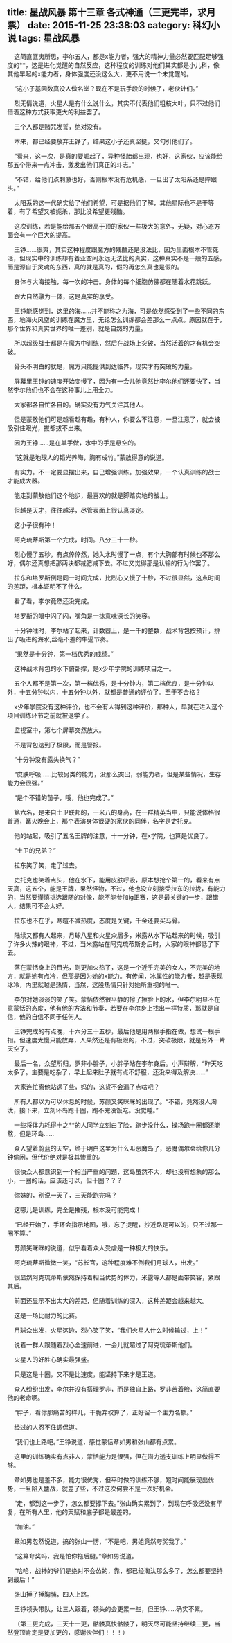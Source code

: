 title: 星战风暴 第十三章 各式神通（三更完毕，求月票）
date: 2015-11-25 23:38:03
category: 科幻小说
tags: 星战风暴
---
&nbsp;&nbsp;&nbsp;&nbsp;这简直匪夷所思，李尔五人，都是x能力者，强大的精神力量必然要匹配足够强度的**，这是进化觉醒的自然反应，这种程度的训练对他们其实都是小儿科，像其他早起的x能力者，身体强度还没这么大，更不用说一个未觉醒的。

&nbsp;&nbsp;&nbsp;&nbsp;“这小子基因数真没人做名堂？现在不是玩手段的时候了，老伙计们。”

&nbsp;&nbsp;&nbsp;&nbsp;烈无情说道，火星人是有什么说什么，其实不代表他们粗枝大叶，只不过他们借着这种方式获取更大的利益罢了。

&nbsp;&nbsp;&nbsp;&nbsp;三个人都是赌咒发誓，绝对没有。

&nbsp;&nbsp;&nbsp;&nbsp;本来，都已经要放弃王铮了，结果这小子还真坚挺，又勾引他们了。

&nbsp;&nbsp;&nbsp;&nbsp;“看来，这一次，是真的要崛起了，异种怪胎都出现，也好，这家伙，应该能给那五个带来一点冲击，激发出他们真正的斗志。”

&nbsp;&nbsp;&nbsp;&nbsp;“不错，给他们点刺激也好，否则根本没有危机感，一旦出了太阳系还是摔跟头。”

&nbsp;&nbsp;&nbsp;&nbsp;太阳系的这一代确实给了他们希望，可是据他们了解，其他星际也不是干等着，有了希望又被扼杀，那比没希望更残酷。

&nbsp;&nbsp;&nbsp;&nbsp;这次训练，若是能给那五个眼高于顶的家伙一些极大的意外，无疑，对心态方面会有一个巨大的提高。

&nbsp;&nbsp;&nbsp;&nbsp;王铮……很爽，其实这种程度跟魔方的残酷还是没法比，因为里面根本不管死活，但现实中的训练却有着亚空间永远无法比的真实，这种真实不是一般的五感，而是源自于灵魂的东西，真的就是真的，假的再怎么真也是假的。

&nbsp;&nbsp;&nbsp;&nbsp;身体与大海接触，每一次的冲击。身体的每个细胞仿佛都在随着水花跳跃。

&nbsp;&nbsp;&nbsp;&nbsp;跟大自然融为一体，这是真实的享受。

&nbsp;&nbsp;&nbsp;&nbsp;王铮能感觉到，这里的海……并不能称之为海，可是依然感受到了一些不同的东西，地海火风空的训练在魔方里，无论怎么训练都会差那么一点点。原因就在于，那个世界和真实世界的唯一差别，就是自然的力量。

&nbsp;&nbsp;&nbsp;&nbsp;所以超级战士都是在魔方中训练，然后在战场上突破，当然活着的才有机会突破。

&nbsp;&nbsp;&nbsp;&nbsp;骨头不明白的就是，魔方只能提供到达临界，现实才有突破的力量。

&nbsp;&nbsp;&nbsp;&nbsp;屏幕里王铮的速度开始变慢了，因为有一会儿他竟然比李尔他们还要快了，当然李尔他们也不会在这种事儿上用全力。

&nbsp;&nbsp;&nbsp;&nbsp;大家都各自忙各自的。确实没有力气关注其他人。

&nbsp;&nbsp;&nbsp;&nbsp;但是蒙敖他们可是越看越有趣，有种人，你要么不注意，一旦注意了，就会被吸引住眼光，拔都拔不出来。

&nbsp;&nbsp;&nbsp;&nbsp;因为王铮……是在单手做，水中的手是悬空的。

&nbsp;&nbsp;&nbsp;&nbsp;“这就是地球人的韬光养晦，胸有成竹。”蒙敖得意的说道。

&nbsp;&nbsp;&nbsp;&nbsp;有实力。不一定要显摆出来，自己增强训练。加强效果，一个认真训练的战士才能成大器。

&nbsp;&nbsp;&nbsp;&nbsp;能走到蒙敖他们这个地步，最喜欢的就是脚踏实地的战士。

&nbsp;&nbsp;&nbsp;&nbsp;但越是天才，往往越浮，尽管表面上很认真淡定。

&nbsp;&nbsp;&nbsp;&nbsp;这小子很有种！

&nbsp;&nbsp;&nbsp;&nbsp;阿克琉蒂斯第一个完成，时间。八分三十一秒。

&nbsp;&nbsp;&nbsp;&nbsp;烈心慢了五秒，有点倖倖然，她入水时慢了一点，有个大胸部有时候也不那么好，偶尔还真想把那两块都减肥减下去。不过又觉得那是认输的行为作罢了。

&nbsp;&nbsp;&nbsp;&nbsp;拉东和塔罗斯倒是同一时间完成，比烈心又慢了十秒，不过很显然，这点时间的差距，根本证明不了什么。

&nbsp;&nbsp;&nbsp;&nbsp;看了看，李尔竟然还没完成。

&nbsp;&nbsp;&nbsp;&nbsp;塔罗斯的眼中闪了闪，嘴角是一抹意味深长的笑容。

&nbsp;&nbsp;&nbsp;&nbsp;十分钟准时，李尔站了起来，计数器上，是一千的整数，战术背包按预计，排出了吸进的海水,丝毫不差的牛逼节奏。

&nbsp;&nbsp;&nbsp;&nbsp;“果然是十分钟，第一档优秀的成绩。”

&nbsp;&nbsp;&nbsp;&nbsp;这种战术背包的水下俯卧撑，是x少年学院的训练项目之一。

&nbsp;&nbsp;&nbsp;&nbsp;五个人都不是第一次，第一档优秀，是十分钟内，第二档优良，是十分钟以外，十五分钟以内，十五分钟以外，就都是普通的评价了。至于不合格？

&nbsp;&nbsp;&nbsp;&nbsp;x少年学院没有这种评价，也不会有人得到这种评价，那种人，早就在进入这个项目训练环节之前就被退学了。

&nbsp;&nbsp;&nbsp;&nbsp;监视室中，第七个屏幕突然放大。

&nbsp;&nbsp;&nbsp;&nbsp;不是背包达到了极限，而是警报。

&nbsp;&nbsp;&nbsp;&nbsp;“十分钟没有露头换气？”

&nbsp;&nbsp;&nbsp;&nbsp;“皮肤呼吸……比较另类的能力，没那么突出，弱能力者，但是某些情况，生存能力会很强。”

&nbsp;&nbsp;&nbsp;&nbsp;“是个不错的苗子，哦，他也完成了。”

&nbsp;&nbsp;&nbsp;&nbsp;第六名，是来自土卫联邦的，一米八的身高，在一群精英当中，只能说体格很普通，篝火晚会上，那个表演身体很硬的家伙的同伴，名字是史托克。

&nbsp;&nbsp;&nbsp;&nbsp;他的站起，吸引了五名王牌的注意，十一分钟，在x学院，也算是优良了。

&nbsp;&nbsp;&nbsp;&nbsp;“土卫的兄弟？”

&nbsp;&nbsp;&nbsp;&nbsp;拉东笑了笑，走了过去。

&nbsp;&nbsp;&nbsp;&nbsp;史托克也笑着点头，他在水下，能用皮肤呼吸，原本想抢个第一的，看来有点天真，这五个，能是王牌，果然怪物，不过，他也没立刻接受拉东的拉拢，有能力的，当然要谨慎挑选跟随的对像，能不能参加ig正赛，这是最关键的一步，跟错人，结果可不会太好。

&nbsp;&nbsp;&nbsp;&nbsp;拉东也不在乎，寒暄不减热度，态度是关键，千金还要买马骨。

&nbsp;&nbsp;&nbsp;&nbsp;陆续又都有人起来，月球八星和火星众居多，米露从水下站起来的时候，吸引了许多火辣的眼神，不过，当米露站在阿克琉蒂斯身后时，大家的眼神都低了下去。

&nbsp;&nbsp;&nbsp;&nbsp;落在蒙恬身上的目光，则更加火热了，这是一个近乎完美的女人，不完美的地方，就是她有点冷，但那是因为她的x能力。有传闻，冰属性的能力者，越是表现冰冷，内里就越是热情，当然，这股热情只针对她所重视的唯一。

&nbsp;&nbsp;&nbsp;&nbsp;李尔对她淡淡的笑了笑。蒙恬依然很平静的擦了擦脸上的水，但李尔明显不在意蒙恬的态度，他有他的方法和节奏，若要在李尔身上找出一样特质，那就是自信，他的自信不同于任何人。

&nbsp;&nbsp;&nbsp;&nbsp;王铮完成的有点晚，十六分三十五秒，最后他是用两根手指在做，想试一根手指。但速度太慢只能放弃，人果然还是有极限的，不过，突破极限，就是另外一片天空了。

&nbsp;&nbsp;&nbsp;&nbsp;最后一名，众望所归，罗非小胖子，小胖子站在李尔身后。小声辩解，“昨天吃太多了。主要是吃杂了，早上起来肚子就有点不舒服，还没来得及解决……”

&nbsp;&nbsp;&nbsp;&nbsp;大家连忙离他站远了些，妈的，这货不会漏了点啥吧？

&nbsp;&nbsp;&nbsp;&nbsp;所有人都以为可以休息的时候，苏颜又笑眯眯的出现了。“不错，竟然没人淘汰，接下来，立刻环岛跑十圈，跑不完没饭吃。没觉睡。”

&nbsp;&nbsp;&nbsp;&nbsp;一些将体力耗得十之**的人同学立刻白了脸，跑步没什么，操场跑十圈都还能熬，但是环岛……

&nbsp;&nbsp;&nbsp;&nbsp;众人望着蔚蓝的天空，终于明白这里为什么叫恶魔岛了，恶魔偶尔会给你几分钟偷闲，但代价绝对是极其惨重的。

&nbsp;&nbsp;&nbsp;&nbsp;很快众人都意识到一个相当严重的问题，这岛虽然不大，却也没有想象的那么小，一圈的话，应该还可以，但十圈？？？

&nbsp;&nbsp;&nbsp;&nbsp;你妹的，别说一天了，三天能跑完吗？

&nbsp;&nbsp;&nbsp;&nbsp;这哪儿是训练，完全是摧残，根本没可能完成！

&nbsp;&nbsp;&nbsp;&nbsp;“已经开始了，手环会指示地图，哦，忘了提醒，抄近路是可以的，只不过那一圈不算。”

&nbsp;&nbsp;&nbsp;&nbsp;苏颜笑眯眯的说道，似乎看着众人受虐是一种极大的快乐。

&nbsp;&nbsp;&nbsp;&nbsp;阿克琉蒂斯微微一笑，“苏长官，这种程度难不倒我们月球人，出发。”

&nbsp;&nbsp;&nbsp;&nbsp;很显然阿克琉蒂斯依然保持着相当优势的体力，米露等人都是面带笑容，紧跟其后。

&nbsp;&nbsp;&nbsp;&nbsp;前面还显示不出太大的差距，但随着训练的深入，这种差距会越来越大。

&nbsp;&nbsp;&nbsp;&nbsp;这是一场比耐力的比赛。

&nbsp;&nbsp;&nbsp;&nbsp;月球众出发，火星这边，烈心笑了笑，“我们火星人什么时候输过，上！”

&nbsp;&nbsp;&nbsp;&nbsp;说着一群人跟随着烈心全速前进，一会儿就超过了阿克琉蒂斯他们。

&nbsp;&nbsp;&nbsp;&nbsp;火星人的好胜心确实最强盛。

&nbsp;&nbsp;&nbsp;&nbsp;只是这是十圈，又不是比速度，能坚持下来才是王道。

&nbsp;&nbsp;&nbsp;&nbsp;众人纷纷出发，李尔并没有搭理罗非，而是独自上路，罗非苦着脸，这简直要他的老命啊。

&nbsp;&nbsp;&nbsp;&nbsp;“胖子，看你那痛苦的样儿，干脆弃权算了，正好留一个主力名额。”

&nbsp;&nbsp;&nbsp;&nbsp;经过的人忍不住调侃道。

&nbsp;&nbsp;&nbsp;&nbsp;“我们也上路吧。”王铮说道，感觉蒙恬章如男和张山都有点累。

&nbsp;&nbsp;&nbsp;&nbsp;这里的训练确实有点非人，蒙恬能力是很强，但在潜力透支训练上明显做得不够。

&nbsp;&nbsp;&nbsp;&nbsp;章如男也是差不多，能力很优秀，但平时做的训练不够，短时间能展现出优势，一旦陷入鏖战，就差了些，不过这次何尝不是一次好机会。

&nbsp;&nbsp;&nbsp;&nbsp;“走，都到这一步了，怎么都要撑下去。”张山确实累到了，到现在呼吸还没有平复，在所有人里，他的天赋和底子都是最差的。

&nbsp;&nbsp;&nbsp;&nbsp;“加油。”

&nbsp;&nbsp;&nbsp;&nbsp;章如男忽然说道，搞的张山一愣，“不是吧，男姐竟然夸奖我了。”

&nbsp;&nbsp;&nbsp;&nbsp;“这算夸奖吗，我是怕你拖后腿。”章如男说道。

&nbsp;&nbsp;&nbsp;&nbsp;“哈哈，战神的爷们是绝对不会怂的，靠，都已经淘汰那么多了，怎么都要坚持到最后！”

&nbsp;&nbsp;&nbsp;&nbsp;张山捶了捶胸脯，四人上路。

&nbsp;&nbsp;&nbsp;&nbsp;王铮领头带队，让三人跟着，领头的会更累一些，但王铮……确实不累。

&nbsp;&nbsp;&nbsp;&nbsp;（第三更完成，三天十一更，骷髅真快骷髅了，明天尽可能坚持继续三更，当然登顶肯定是要加更的，感谢伙伴们！！！）